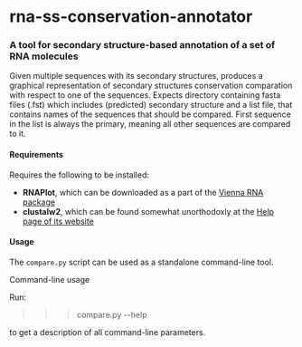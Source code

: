 # rna-ss-conservation-annotator
### A tool for secondary structure-based annotation of a set of RNA molecules


Given multiple sequences with its secondary structures,
produces a graphical representation of secondary structures conservation
comparation with respect to one of the sequences.
Expects directory containing fasta files (.fst) which includes (predicted)
secondary structure and a list file, that contains names of the sequences
that should be compared. First sequence in the list is always the primary,
meaning all other sequences are compared to it.

#### Requirements

Requires the following to be installed:
- **RNAPlot**, which can be downloaded as a part of the [Vienna RNA package](http://www.tbi.univie.ac.at/RNA/)
- **clustalw2**, which can be found somewhat unorthodoxly at the [Help page of its website](http://www.ebi.ac.uk/Tools/msa/clustalw2/help/>)

#### Usage

The ``compare.py`` script can be used as a standalone command-line tool.

Command-line usage

Run:
  >>> compare.py --help
  
to get a description of all command-line parameters.

